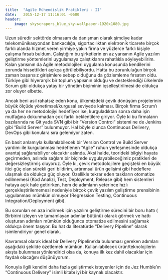 ```yaml
---
title:  "Agile Mühendislik Pratikleri - II"
date:   2015-12-17 11:16:01 -0600	
header:
    image: skyscrapers_blue_sky-wallpaper-1920x1080.jpg
---
```


Uzun süredir sektörde olmasam da danışman olarak şimdiye kadar telekomünikasyondan bankacılığa, sigortacılıktan elektronik ticarete birçok farklı alanda hizmet veren yirmiye yakın firma ve yüzlerce farklı kişiyle çalışma fırsatı buldum. Çalıştığım bu şirketlerin en az yarısının Agile yazılım geliştirme yöntemlerini uygulamaya çalıştıklarını rahatlıkla söyleyebilirim. Kalan yarısının da Agile metodolojileri uygulama konusunda kendilerini zorunda hissettikleri açıkça görülebiliyordu. Hatta bu zorunluluğun birçok zaman başarısız girişimlere sebep olduğunu da gözlemleme fırsatım oldu. Türkiye gibi hiyerarşik bir toplum yapısının olduğu ve desteklendiği ülkelerde Scrum gibi oldukça yatay bir yönetim biçiminin içselleştirilmesi de oldukça zor oluyor elbette.

Ancak beni asıl rahatsız eden konu, ülkemizdeki çevik dönüşüm projelerinin büyük ölçüde yönetimsel/kurgusal seviyede kalması. Birçok firma Scrum’ı ya da her ne metodolojiyi hedefliyor ise, kurguladıktan sonra daha işin mutfağına dokunmadan çok farklı beklentilere giriyor. Öyle ki bu firmaların bazılarında ne Git yada SVN gibi bir “Version Control” sistemi ne de Jenkins gibi “Build Server” bulunmuyor. Hal böyle olunca Continuous Delivery, DevOps gibi konulara sıra gelemiyor zaten.

En basit anlamıyla kullanılabilecek bir Version Control ve Build Server yardımı ile kurgulanması hedeflenen “Agile” ruhun yerleşmesinde oldukça avantaj sağlanabiliyor olacaktır aslında. Aksi halde, teorideki bilgiyi hayata geçirmeden, aslında sağlam bir biçimde uygulayabileceğimiz pratikleri de değersizleştirmiş oluyoruz. Öyle ki, çevik metodolojilere geçişteki en büyük itici güç olan sürekli geri bildirim, artırımsal ürün gelişimi gibi hedeflere ulaşmak da oldukça güç oluyor. Özellikle tekrar eden taskların otomatize edilmemesi (Kod Analizi, Test, Deployment, Release gibi) hem sistemleri hataya açık hale getirirken, hem de adımların yeterince hızlı gerçekleştirilememesi nedeniyle birçok çevik yazılım geliştirme prensibinin uygulanması mümkün olmuyor (Regression Testing, Continuous Integration/Deployment gibi).

Bu sorunları en aza indirmek için yazılım geliştirme sürecini bir boru hattı ( Birbirini izleyen ve tamamlayan adımlar bütünü) olarak görmek ve hattı oluşturan adımları mümkün olduğunca otomatize edilmesini sağlamak oldukça önem taşıyor. Bu hat da literatürde “Delivery Pipeline” olarak isimlendiriyor genel olarak. 

Kavramsal olarak ideal bir Delivery Pipeline’da bulunması gereken adımları aşağıdaki şekilde özetlemek mümkün. Kullanılabilecek ürün/teknolojilerin akışta bulunması yönlendirici olsa da, konuya ilk kez dahil olacaklar için faydalı olacağını düşünüyorum.

Konuyla ilgili kendini daha fazla geliştirmek isteyenler için de Jez Humble’ın “Continuous Delivery” isimli kitabı iyi bir kaynak olacaktır.

